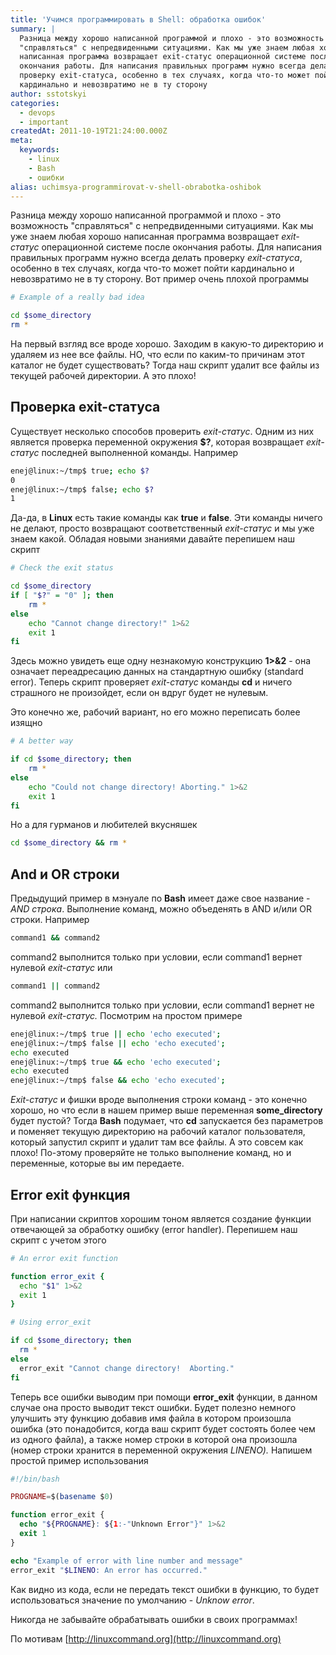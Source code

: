 ```yaml
---
title: 'Учимся программировать в Shell: обработка ошибок'
summary: |
  Разница между хорошо написанной программой и плохо - это возможность
  "справляться" с непредвиденными ситуациями. Как мы уже знаем любая хорошо
  написанная программа возвращает exit-статус операционной системе после
  окончания работы. Для написания правильных программ нужно всегда делать
  проверку exit-статуса, особенно в тех случаях, когда что-то может пойти
  кардинально и невозвратимо не в ту сторону
author: sstotskyi
categories:
  - devops
  - important
createdAt: 2011-10-19T21:24:00.000Z
meta:
  keywords:
    - linux
    - Bash
    - ошибки
alias: uchimsya-programmirovat-v-shell-obrabotka-oshibok
---
```


Разница между хорошо написанной программой и плохо - это возможность "справляться" с непредвиденными ситуациями. Как мы уже знаем любая хорошо написанная программа возвращает _exit-статус_ операционной системе после окончания работы. Для написания правильных программ нужно всегда делать проверку _exit-статуса_, особенно в тех случаях, когда что-то может пойти кардинально и невозвратимо не в ту сторону. Вот пример очень плохой программы

```bash
# Example of a really bad idea

cd $some_directory
rm *
```

На первый взгляд все вроде хорошо. Заходим в какую-то директорию и удаляем из нее все файлы. НО, что если по каким-то причинам этот каталог не будет существовать? Тогда наш скрипт удалит все файлы из текущей рабочей директории. А это плохо!

## Проверка exit-статуса

Существует несколько способов проверить _exit-статус_. Одним из них является проверка переменной окружения **$?**, которая возвращает _exit-статус_ последней выполненной команды. Например

```bash
enej@linux:~/tmp$ true; echo $?
0
enej@linux:~/tmp$ false; echo $?
1
```

Да-да, в **Linux** есть такие команды как **true** и **false**. Эти команды ничего не делают, просто возвращают соответственный _exit-статус_ и мы уже знаем какой. Обладая новыми знаниями давайте перепишем наш скрипт

```bash
# Check the exit status

cd $some_directory
if [ "$?" = "0" ]; then
    rm *
else
    echo "Cannot change directory!" 1>&2
    exit 1
fi
```

Здесь можно увидеть еще одну незнакомую конструкцию **1>&2** - она означает переадресацию данных на стандартную ошибку (standard error). Теперь скрипт проверяет _exit-статус_ команды **cd** и ничего страшного не произойдет, если он вдруг будет не нулевым.

Это конечно же, рабочий вариант, но его можно переписать более изящно

```bash
# A better way

if cd $some_directory; then
    rm *
else
    echo "Could not change directory! Aborting." 1>&2
    exit 1
fi
```

Но а для гурманов и любителей вкусняшек

```bash
cd $some_directory && rm *
```

## And и OR строки

Предыдущий пример в мэнуале по **Bash** имеет даже свое название - _AND строка_. Выполнение команд, можно объеденять в AND и/или OR строки. Например

```bash
command1 && command2
```

command2 выполнится только при условии, если command1 вернет нулевой _exit-статус_ или

```bash
command1 || command2
```

command2 выполнится только при условии, если command1 вернет не нулевой _exit-статус._ Посмотрим на простом примере

```bash
enej@linux:~/tmp$ true || echo 'echo executed';
enej@linux:~/tmp$ false || echo 'echo executed';
echo executed
enej@linux:~/tmp$ true && echo 'echo executed';
echo executed
enej@linux:~/tmp$ false && echo 'echo executed';
```

_Exit-статус_ и фишки вроде выполнения строки команд - это конечно хорошо, но что если в нашем пример выше переменная **some\_directory** будет пустой? Тогда **Bash** подумает, что **cd** запускается без параметров и поменяет текущую директорию на рабочий каталог пользователя, который запустил скрипт и удалит там все файлы. А это совсем как плохо! По-этому проверяйте не только выполнение команд, но и переменные, которые вы им передаете.

## Error exit функция

При написании скриптов хорошим тоном является создание функции отвечающей за обработку ошибку (error handler). Перепишем наш скрипт с учетом этого

```bash
# An error exit function

function error_exit {
  echo "$1" 1>&2
  exit 1
}

# Using error_exit

if cd $some_directory; then
  rm *
else
  error_exit "Cannot change directory!  Aborting."
fi
```

Теперь все ошибки выводим при помощи **error\_exit** функции, в данном случае она просто выводит текст ошибки. Будет полезно немного улучшить эту функцию добавив имя файла в котором произошла ошибка (это понадобится, когда ваш скрипт будет состоять более чем из одного файла), а также номер строки в которой она произошла (номер строки хранится в переменной окружения _LINENO)._ Напишем простой пример использования

```php
#!/bin/bash

PROGNAME=$(basename $0)

function error_exit {
  echo "${PROGNAME}: ${1:-"Unknown Error"}" 1>&2
  exit 1
}

echo "Example of error with line number and message"
error_exit "$LINENO: An error has occurred."
```

Как видно из кода, если не передать текст ошибки в функцию, то будет использоваться значение по умолчанию - _Unknow error_.

Никогда не забывайте обрабатывать ошибки в своих программах!

По мотивам [http://linuxcommand.org](http://linuxcommand.org)
